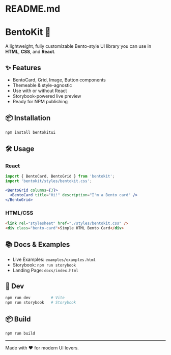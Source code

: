 # README.md

# BentoKit 🧩

A lightweight, fully customizable Bento-style UI library you can use in **HTML**, **CSS**, and **React**.

## ✨ Features
- BentoCard, Grid, Image, Button components
- Themeable & style-agnostic
- Use with or without React
- Storybook-powered live preview
- Ready for NPM publishing

## 📦 Installation

```bash
npm install bentokitui
```

## 🛠 Usage

### React
```jsx
import { BentoCard, BentoGrid } from 'bentokit';
import 'bentokit/styles/bentokit.css';

<BentoGrid columns={3}>
  <BentoCard title="Hi!" description="I'm a Bento card" />
</BentoGrid>
```

### HTML/CSS
```html
<link rel="stylesheet" href="./styles/bentokit.css" />
<div class="bento-card">Simple HTML Bento Card</div>
```

## 📚 Docs & Examples
- Live Examples: `examples/examples.html`
- Storybook: `npm run storybook`
- Landing Page: `docs/index.html`

## 🧪 Dev
```bash
npm run dev         # Vite
npm run storybook   # Storybook
```

## 📦 Build
```bash
npm run build
```

---
Made with ❤️ for modern UI lovers.